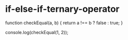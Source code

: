 # if-else-if-ternary-operator
function checkEqual(a, b) {
  return a !== b ? false : true;
}

console.log(checkEqual(1, 2));
